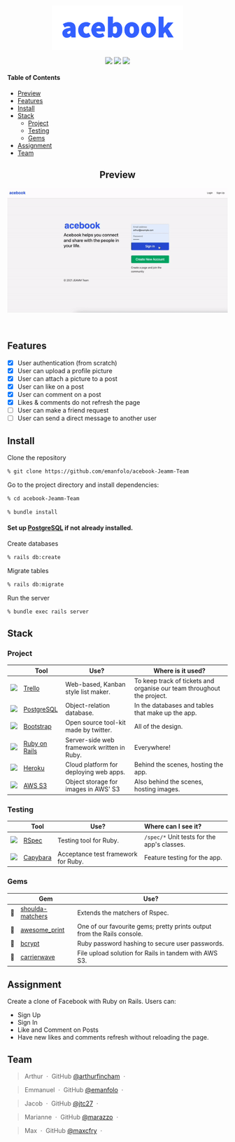 <div align="center">

<img src="app/assets/images/branding/logo.png" width="300px">

![](https://img.shields.io/github/last-commit/emanfolo/acebook-Jeamm-Team)
![](https://img.shields.io/github/languages/count/emanfolo/acebook-Jeamm-Team)
![](https://img.shields.io/github/languages/code-size/emanfolo/acebook-Jeamm-Team)


</div>

#### Table of Contents
- [Preview](#Preview)
- [Features](#Features)
- [Install](#Install)
- [Stack](#Stack)
  * [Project](#Project)
  * [Testing](#Testing)
  * [Gems](#Gems)
- [Assignment](#Assignment)
- [Team](#Team)


<div align="center" >

## Preview

<img src="app/assets/images/branding/dt_preview.gif" width="800px">

&nbsp;

</div>

## Features
- [x] User authentication (from scratch)
- [x] User can upload a profile picture
- [x] User can attach a picture to a post
- [x] User can like on a post
- [x] User can comment on a post
- [x] Likes & comments do not refresh the page
- [ ] User can make a friend request
- [ ] User can send a direct message to another user
## Install
Clone the repository
``` bash
% git clone https://github.com/emanfolo/acebook-Jeamm-Team
```
Go to the project directory and install dependencies:
```bash
% cd acebook-Jeamm-Team
```
``` bash
% bundle install
 ```
#### Set up [PostgreSQL](https://www.postgresql.org/download/) if not already installed.

Create databases
```bash
% rails db:create
```
Migrate tables
```bash
% rails db:migrate
```
Run the server
```bash
% bundle exec rails server
```



## Stack

### Project

|                                                                                                                                                                     | Tool                                      | Use?                                       | Where is it used?                               |
| :-----------------------------------------------------------------------------------------------------------------------------------------------------------------: | ----------------------------------------- | ------------------------------------------ | ------------------------------------------------- |
|      <img src="https://seeklogo.com/images/T/trello-logo-CE7B690E34-seeklogo.com.png" height="auto" width="60">      | [Trello](https://trello.com/en-GB)  | Web-based, Kanban style list maker.               | To keep track of tickets and organise our team throughout the project. |
|      <img src="https://upload.wikimedia.org/wikipedia/commons/thumb/2/29/Postgresql_elephant.svg/1200px-Postgresql_elephant.svg.png" height="auto" width="60">      | [PostgreSQL](https://www.postgresql.org)  | Object-relation database.                  | In the databases and tables that make up the app. |
|           <img src="https://upload.wikimedia.org/wikipedia/commons/thumb/b/b2/Bootstrap_logo.svg/1280px-Bootstrap_logo.svg.png" height="auto" width="60">           |                                                             [Bootstrap](https://getbootstrap.com/)                                                                | Open source tool-kit made by twitter.     | All of the design.                         |                                                   |
|                                        <img src="https://image.pngaaa.com/154/4122154-middle.png" height="auto" width="60">                                         | [Ruby on Rails](https://rubyonrails.org/) | Server-side web framework written in Ruby. | Everywhere!                                       |
|                                 <img src="https://www.drupal.org/files/issues/2019-12-27/heroku_logo.png" height="auto" width="60">                                 | [Heroku](https://www.heroku.com/)         | Cloud platform for deploying web apps.     | Behind the scenes, hosting the app.               |
| <img src="https://upload.wikimedia.org/wikipedia/commons/thumb/9/93/Amazon_Web_Services_Logo.svg/1200px-Amazon_Web_Services_Logo.svg.png" height="auto" width="60"> | [AWS S3](http://sinatrarb.com/)           | Object storage for images in AWS' S3       | Also behind the scenes, hosting images.           |

### Testing

|             | Tool                                                 | Use?                                | Where can I see it?                                 |
| :---------: | ---------------------------------------------------- | ----------------------------------- | :-------------------------------------------------- |
| <img src="https://rspec.info/images/logo_ogp.png" height="auto" width="60">  | [RSpec](https://rspec.info/)                         | Testing tool for Ruby.              | ```/spec/*``` Unit tests for the app's classes.     |
|  <img src="https://www.braveterry.com/wp-content/uploads/2015/01/capybara.jpg" height="auto" width="60">   | [Capybara](https://github.com/teamcapybara/capybara) | Acceptance test framework for Ruby. | Feature testing for the app. |


### Gems

|       | Gem                                                                | Use?                                                                   |
| :---: | ------------------------------------------------------------------ | ---------------------------------------------------------------------- |
| :gem: | [shoulda-matchers](https://github.com/thoughtbot/shoulda-matchers) | Extends the matchers of Rspec.                                         |
| :gem: | [awesome_print](https://github.com/awesome-print/awesome_print)    | One of our favourite gems; pretty prints output from the Rails console. |
| :gem: | [bcrypt](https://github.com/bcrypt-ruby/bcrypt-ruby)    | Ruby password hashing to secure user passwords. |
| :gem: | [carrierwave](https://github.com/carrierwaveuploader/carrierwave)    | File upload solution for Rails in tandem with AWS S3. |


## Assignment

Create a clone of Facebook with Ruby on Rails.
Users can:
* Sign Up
* Sign In
* Like and Comment on Posts
* Have new likes and comments refresh without reloading the page.

## Team


> Arthur &nbsp;&middot;&nbsp;
> GitHub [@arthurfincham](https://github.com/arthurfincham) &nbsp;&middot;&nbsp;

> Emmanuel &nbsp;&middot;&nbsp;
> GitHub [@emanfolo](https://github.com/emanfolo) &nbsp;&middot;&nbsp;

> Jacob &nbsp;&middot;&nbsp;
> GitHub [@jtc27](https://github.com/jtc27) &nbsp;&middot;&nbsp;

> Marianne &nbsp;&middot;&nbsp;
> GitHub [@marazzo](https://github.com/marazzo) &nbsp;&middot;&nbsp;

> Max &nbsp;&middot;&nbsp;
> GitHub [@maxcfry](https://github.com/maxcfry) &nbsp;&middot;&nbsp;

